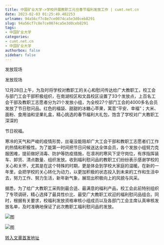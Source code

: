 ```yaml
---
title: 中国矿业大学->学校开展教职工元旦春节福利发放工作 | cumt.net.cn
date: 2023-02-03 01:25:49.402253
urlname: 94a56cf7c8e7ce0074ca5e3d0ceb8291
slug: 94a56cf7c8e7ce0074ca5e3d0ceb8291
tags: 
- 中国矿业大学
categories:
- cumt.net.cn
- 中国矿业大学
authorbox: false
sidebar: false
---
```

发放现场

发放现场

12月28日上午，为及时将学校对教职工的关心和慰问传达给广大教职工，校工会与部门工会干部积极组织，在南湖校区和文昌校区设置了33个发放点，上百名工会干部及教职工志愿者分为21个发放小组，为全校27个部门工会的4000多名会员发放了节日慰问品。红色的福袋、甜甜的冰糖心苹果，寓意“平安、幸福”；大米、面粉、食用油和坚果礼盒，精心挑选的春节福利大礼包，饱含了学校对广大教职工深深的
<!--more-->
节日祝福。

寒冷的天气和严峻的疫情形势，丝毫没能阻却广大工会干部和教职工志愿者们工作的热情和积极性。为了能第一时间把节日问候送达全体会员，各个发放小组努力克服困难，提前做好消毒、防护等防疫措施，在凛冽的寒风下坚守岗位，有序指挥装车、卸货、清点数量、组织发放。收到福利慰问品的教职工们纷纷表示感谢学校的关心和关怀，尤其是在这个特殊的时期，更是体会到学校大家庭的温暖。在新的一年里，会把学校的关心转化为动力，以更加积极的状态投入到未来的工作和生活中去，努力工作、努力生活，新年新气象，展现出积极向上的风貌与风采。

据悉，为了给广大教职工采购到最合适、最满意的福利产品，校工会此前特别组织了专项调研，精心选择了最具性价比、最受广大教职工欢迎的福利慰问品组合。同时，根据有关要求，校福利发放资格审核小组成员以及各部门工会主席认真审核发放名单，及时准确地保证了此次教职工福利慰问品的发放。

![图](https://xwzx.cumt.edu.cn/_upload/article/images/b7/6d/a7920a7f4670a0544c21b5cd1e9f/df4b9763-db57-4e68-b749-8d8fb0710fa4.jpg)

![图](https://xwzx.cumt.edu.cn/_upload/article/images/b7/6d/a7920a7f4670a0544c21b5cd1e9f/3cee8be6-baca-4dec-8c41-67c24dc7b9e0.jpg)

[转入文章首发地址](https://xwzx.cumt.edu.cn/c1/c3/c523a639427/page.htm)